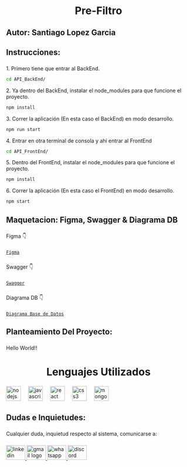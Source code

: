 <h1 align="center">Pre-Filtro</h1>

###

<h2 align="left">Autor: Santiago Lopez Garcia</h2>

###

<h2 align="left">Instrucciones:</h2>

###

<p align="left">1. Primero tiene que entrar al BackEnd. </p>

```bash
cd API_BackEnd/
```

<p align="left">2. Ya dentro del BackEnd, instalar el node_modules para que funcione el proyecto. </p>

```bash
npm install
```

<p align="left">3. Correr la aplicación (En esta caso el BackEnd) en modo desarrollo. </p>

```bash
npm run start
```

<p align="left">4. Entrar en otra terminal de consola y ahi entrar al FrontEnd </p>

```bash
cd API_FrontEnd/
```

<p align="left">5. Dentro del FrontEnd, instalar el node_modules para que funcione el proyecto. </p>

```bash
npm install
```

<p align="left">6. Correr la aplicación (En esta caso el FrontEnd) en modo desarrollo. </p>

```bash
npm start
```

###

<h2 align="left">Maquetacion: Figma, Swagger & Diagrama DB</h2>

###

<p align="left">Figma 👇</p>

###

[`Figma`]('https://www.figma.com/file/yrby264OXkkzA7BOkWHdBm/Pre-Filtro?type=design&node-id=0%3A1&mode=design&t=mmZIEq3VmUlU6Krq-1')

###

<p align="left">Swagger 👇</p>

###

[`Swagger`](./API_BackEnd/Swagger/swagger.json)

###

<p align="left">Diagrama DB 👇</p>

###

[`Diagrama Base de Datos`](./Maquetacion/Diagrama%20DB.pdf)

###

<h2 align="left">Planteamiento Del Proyecto:</h2>

###

<p align="left">Hello World!!</p>

###

<h1 align="center">Lenguajes Utilizados</h1>

###

<div align="left">
  <img src="https://cdn.jsdelivr.net/gh/devicons/devicon/icons/nodejs/nodejs-original.svg" height="40" alt="nodejs logo"  />
  <img width="12" />
  <img src="https://cdn.jsdelivr.net/gh/devicons/devicon/icons/javascript/javascript-original.svg" height="40" alt="javascript logo"  />
  <img width="12" />
  <img src="https://cdn.jsdelivr.net/gh/devicons/devicon/icons/react/react-original.svg" height="40" alt="react logo"  />
  <img width="12" />
  <img src="https://cdn.jsdelivr.net/gh/devicons/devicon/icons/css3/css3-original.svg" height="40" alt="css3 logo"  />
  <img width="12" />
  <img src="https://cdn.jsdelivr.net/gh/devicons/devicon/icons/mongodb/mongodb-original.svg" height="40" alt="mongodb logo"  />
</div>

###

<h2 align="left">Dudas e Inquietudes:</h2>

###

<p align="left">Cualquier duda, inquietud respecto al sistema, comunicarse a:</p>

###

<div align="left">
  <a href="https://www.linkedin.com/in/santiago-lopez-garcia-185217169/" target="_blank">
    <img src="https://raw.githubusercontent.com/maurodesouza/profile-readme-generator/master/src/assets/icons/social/linkedin/default.svg" width="52" height="40" alt="linkedin logo"  />
  </a>
  <a href="santiagolopezgarcia22@gmail.com" target="_blank">
    <img src="https://raw.githubusercontent.com/maurodesouza/profile-readme-generator/master/src/assets/icons/social/gmail/default.svg" width="52" height="40" alt="gmail logo"  />
  </a>
  <a href="+57 321 9702754" target="_blank">
    <img src="https://raw.githubusercontent.com/maurodesouza/profile-readme-generator/master/src/assets/icons/social/whatsapp/default.svg" width="52" height="40" alt="whatsapp logo"  />
  </a>
  <a href="totixt" target="_blank">
    <img src="https://raw.githubusercontent.com/maurodesouza/profile-readme-generator/master/src/assets/icons/social/discord/default.svg" width="52" height="40" alt="discord logo"  />
  </a>
</div>

###